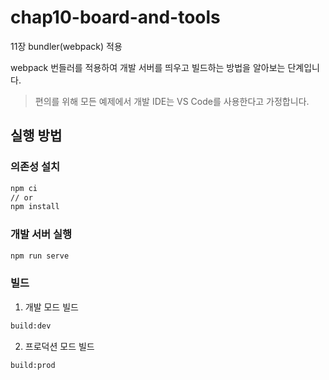 # chap10-board-and-tools
11장 bundler(webpack) 적용

webpack 번들러를 적용하여 개발 서버를 띄우고 빌드하는 방법을 알아보는 단계입니다.

> 편의를 위해 모든 예제에서 개발 IDE는 VS Code를 사용한다고 가정합니다.

## 실행 방법

### 의존성 설치
```sh
npm ci
// or
npm install
```
### 개발 서버 실행

```sh
npm run serve
```

### 빌드
1. 개발 모드 빌드
```sh
build:dev
```
2. 프로덕션 모드 빌드
```sh
build:prod
```